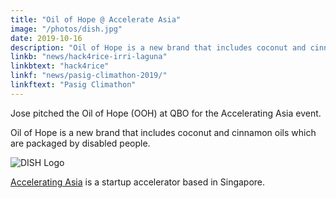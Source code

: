 ```yaml
---
title: "Oil of Hope @ Accelerate Asia"
image: "/photos/dish.jpg"
date: 2019-10-16
description: "Oil of Hope is a new brand that includes coconut and cinnamon oils which are packaged by disabled people"
linkb: "news/hack4rice-irri-laguna"
linkbtext: "hack4rice"
linkf: "news/pasig-climathon-2019/"
linkftext: "Pasig Climathon"
---
```


Jose pitched the Oil of Hope (OOH) at QBO for the Accelerating Asia event.

Oil of Hope is a new brand that includes coconut and cinnamon oils which are packaged by disabled people. 

![DISH Logo](/photos/dish.jpg)

[Accelerating Asia](http://www.acceleratingasia.com) is a startup accelerator based in Singapore. 